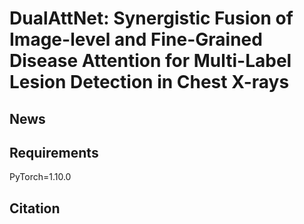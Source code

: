 # DualAttNet: Synergistic Fusion of Image-level and Fine-Grained Disease Attention for Multi-Label Lesion Detection in Chest X-rays
## News
## Requirements
PyTorch=1.10.0
## Citation

